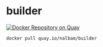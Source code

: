 # builder

[![Docker Repository on Quay](https://quay.io/repository/nalbam/builder/status "Docker Repository on Quay")](https://quay.io/repository/nalbam/builder)

```bash
docker pull quay.io/nalbam/builder
```
